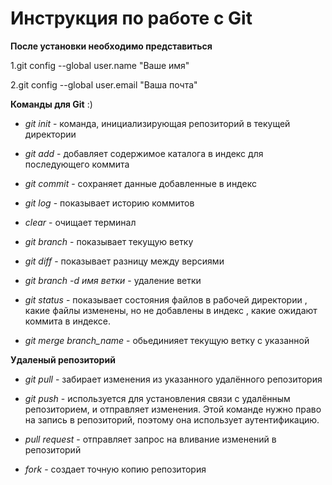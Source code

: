 # Инструкция по работе с Git

**После установки необходимо представиться**

1.git config --global user.name "Ваше имя"

2.git config --global user.email "Ваша почта"

**Команды для Git** :)

* *git init* - команда, инициализирующая репозиторий в текущей директории

* *git add* - добавляет содержимое каталога в индекс для последующего коммита

* *git commit* - сохраняет данные добавленные в индекс

* *git log* - показывает историю коммитов

* *clear* - очищает терминал

* *git branch* - показывает текущую ветку 

* *git diff* - показывает разницу между версиями

* *git branch -d имя ветки* - удаление ветки

* *git status* - показывает состояния файлов в рабочей директории , какие файлы изменены, но не добавлены в индекс , какие ожидают коммита в индексе.

* *git merge branch_name* - обьединияет текущую ветку с указанной

**Удаленый репозиторий**

* *git pull* -  забирает изменения из указанного удалённого репозитория

* *git push* - используется для установления связи с удалённым репозиторием, и отправляет изменения. Этой команде нужно право на запись в репозиторий, поэтому она использует аутентификацию.

* *pull request* - отправляет запрос на вливание изменений в репозиторий

* *fork* - создает точную копию репозитория